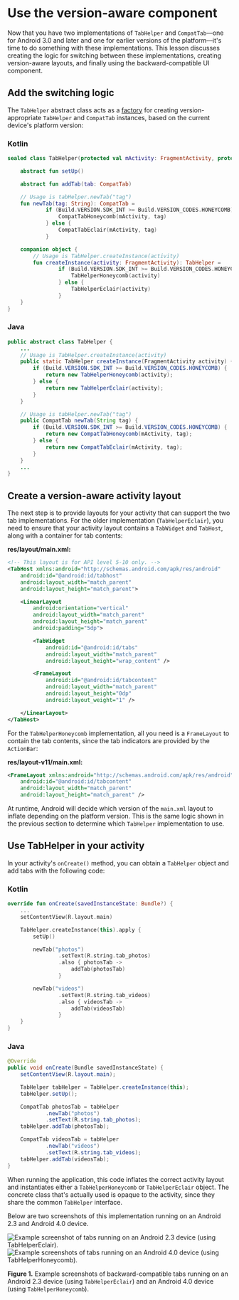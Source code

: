 # Use the version-aware component

Now that you have two implementations of `TabHelper` and `CompatTab`—one for Android 3.0 and later and one for earlier versions of the platform—it's time to do something with these implementations. This lesson discusses creating the logic for switching between these implementations, creating version-aware layouts, and finally using the backward-compatible UI component.

Add the switching logic
-----------------------

The `TabHelper` abstract class acts as a [factory](https://en.wikipedia.org/wiki/Factory_(software_concept)) for creating version-appropriate `TabHelper` and `CompatTab` instances, based on the current device's platform version:

### Kotlin

```kotlin
sealed class TabHelper(protected val mActivity: FragmentActivity, protected val tag: String) {

    abstract fun setUp()

    abstract fun addTab(tab: CompatTab)

    // Usage is tabHelper.newTab("tag")
    fun newTab(tag: String): CompatTab =
            if (Build.VERSION.SDK_INT >= Build.VERSION_CODES.HONEYCOMB) {
                CompatTabHoneycomb(mActivity, tag)
            } else {
                CompatTabEclair(mActivity, tag)
            }

    companion object {
        // Usage is TabHelper.createInstance(activity)
        fun createInstance(activity: FragmentActivity): TabHelper =
                if (Build.VERSION.SDK_INT >= Build.VERSION_CODES.HONEYCOMB) {
                    TabHelperHoneycomb(activity)
                } else {
                    TabHelperEclair(activity)
                }
    }
}
```

### Java

```java
public abstract class TabHelper {
    ...
    // Usage is TabHelper.createInstance(activity)
    public static TabHelper createInstance(FragmentActivity activity) {
        if (Build.VERSION.SDK_INT >= Build.VERSION_CODES.HONEYCOMB) {
            return new TabHelperHoneycomb(activity);
        } else {
            return new TabHelperEclair(activity);
        }
    }

    // Usage is tabHelper.newTab("tag")
    public CompatTab newTab(String tag) {
        if (Build.VERSION.SDK_INT >= Build.VERSION_CODES.HONEYCOMB) {
            return new CompatTabHoneycomb(mActivity, tag);
        } else {
            return new CompatTabEclair(mActivity, tag);
        }
    }
    ...
}
```

Create a version-aware activity layout
--------------------------------------

The next step is to provide layouts for your activity that can support the two tab implementations. For the older implementation (`TabHelperEclair`), you need to ensure that your activity layout contains a `TabWidget` and `TabHost`, along with a container for tab contents:

**res/layout/main.xml:**

```xml
<!-- This layout is for API level 5-10 only. -->
<TabHost xmlns:android="http://schemas.android.com/apk/res/android"
    android:id="@android:id/tabhost"
    android:layout_width="match_parent"
    android:layout_height="match_parent">

    <LinearLayout
        android:orientation="vertical"
        android:layout_width="match_parent"
        android:layout_height="match_parent"
        android:padding="5dp">

        <TabWidget
            android:id="@android:id/tabs"
            android:layout_width="match_parent"
            android:layout_height="wrap_content" />

        <FrameLayout
            android:id="@android:id/tabcontent"
            android:layout_width="match_parent"
            android:layout_height="0dp"
            android:layout_weight="1" />

    </LinearLayout>
</TabHost>
```

For the `TabHelperHoneycomb` implementation, all you need is a `FrameLayout` to contain the tab contents, since the tab indicators are provided by the `ActionBar`:

**res/layout-v11/main.xml:**

```xml
<FrameLayout xmlns:android="http://schemas.android.com/apk/res/android"
    android:id="@android:id/tabcontent"
    android:layout_width="match_parent"
    android:layout_height="match_parent" />
```

At runtime, Android will decide which version of the `main.xml` layout to inflate depending on the platform version. This is the same logic shown in the previous section to determine which `TabHelper` implementation to use.

Use TabHelper in your activity
------------------------------

In your activity's `onCreate()` method, you can obtain a `TabHelper` object and add tabs with the following code:

### Kotlin

```kotlin
override fun onCreate(savedInstanceState: Bundle?) {
    ...
    setContentView(R.layout.main)

    TabHelper.createInstance(this).apply {
        setUp()

        newTab("photos")
                .setText(R.string.tab_photos)
                .also { photosTab ->
                    addTab(photosTab)
                }

        newTab("videos")
                .setText(R.string.tab_videos)
                .also { videosTab ->
                    addTab(videosTab)
                }
    }
}
```

### Java

```java
@Override
public void onCreate(Bundle savedInstanceState) {
    setContentView(R.layout.main);

    TabHelper tabHelper = TabHelper.createInstance(this);
    tabHelper.setUp();

    CompatTab photosTab = tabHelper
            .newTab("photos")
            .setText(R.string.tab_photos);
    tabHelper.addTab(photosTab);

    CompatTab videosTab = tabHelper
            .newTab("videos")
            .setText(R.string.tab_videos);
    tabHelper.addTab(videosTab);
}
```

When running the application, this code inflates the correct activity layout and instantiates either a `TabHelperHoneycomb` or `TabHelperEclair` object. The concrete class that's actually used is opaque to the activity, since they share the common `TabHelper` interface.

Below are two screenshots of this implementation running on an Android 2.3 and Android 4.0 device.

![Example screenshot of tabs running on an Android 2.3 device (using TabHelperEclair).](https://developer.android.com/static/images/training/backward-compatible-ui-gb.png) ![Example screenshots of tabs running on an Android 4.0 device (using TabHelperHoneycomb).](https://developer.android.com/static/images/training/backward-compatible-ui-ics.png)

**Figure 1.** Example screenshots of backward-compatible tabs running on an Android 2.3 device (using `TabHelperEclair`) and an Android 4.0 device (using `TabHelperHoneycomb`).